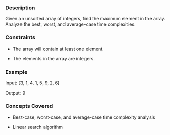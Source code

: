 ### Description

Given an unsorted array of integers, find the maximum element in the array. Analyze the best, worst, and average-case time complexities.

### Constraints

- The array will contain at least one element.
- The elements in the array are integers.

### Example

Input: [3, 1, 4, 1, 5, 9, 2, 6]
Output: 9

### Concepts Covered

- Best-case, worst-case, and average-case time complexity analysis
- Linear search algorithm
